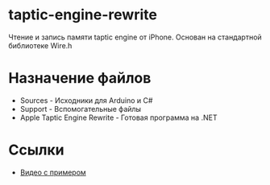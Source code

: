 # taptic-engine-rewrite
Чтение и запись памяти taptic engine от iPhone. Основан на стандартной библиотеке Wire.h

# Назначение файлов

* Sources - Исходники для Arduino и C#
* Support - Вспомогательные файлы
* Apple Taptic Engine Rewrite - Готовая программа на .NET

# Ссылки
* [Видео с примером](https://youtu.be/wGfgNxAD3ks)